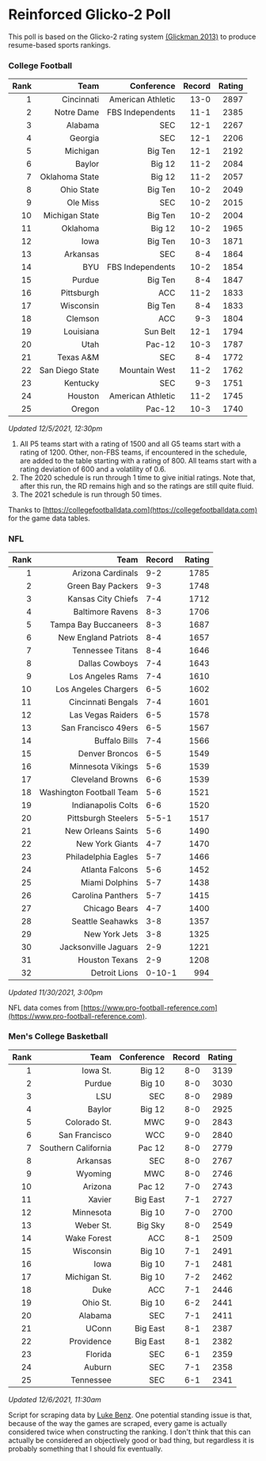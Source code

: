 # Reinforced Glicko-2 Poll

This poll is based on the Glicko-2 rating system [\(Glickman 2013\)](http://glicko.net/glicko/glicko2.pdf) to produce resume-based sports rankings.

### College Football
| Rank  | Team                 | Conference           | Record   | Rating |
| ---:  | ---:                 | ---:                 | ---:     | ---:   |
| 1     | Cincinnati           | American Athletic    | 13-0     | 2897   |
| 2     | Notre Dame           | FBS Independents     | 11-1     | 2385   |
| 3     | Alabama              | SEC                  | 12-1     | 2267   |
| 4     | Georgia              | SEC                  | 12-1     | 2206   |
| 5     | Michigan             | Big Ten              | 12-1     | 2192   |
| 6     | Baylor               | Big 12               | 11-2     | 2084   |
| 7     | Oklahoma State       | Big 12               | 11-2     | 2057   |
| 8     | Ohio State           | Big Ten              | 10-2     | 2049   |
| 9     | Ole Miss             | SEC                  | 10-2     | 2015   |
| 10    | Michigan State       | Big Ten              | 10-2     | 2004   |
| 11    | Oklahoma             | Big 12               | 10-2     | 1965   |
| 12    | Iowa                 | Big Ten              | 10-3     | 1871   |
| 13    | Arkansas             | SEC                  | 8-4      | 1864   |
| 14    | BYU                  | FBS Independents     | 10-2     | 1854   |
| 15    | Purdue               | Big Ten              | 8-4      | 1847   |
| 16    | Pittsburgh           | ACC                  | 11-2     | 1833   |
| 17    | Wisconsin            | Big Ten              | 8-4      | 1833   |
| 18    | Clemson              | ACC                  | 9-3      | 1804   |
| 19    | Louisiana            | Sun Belt             | 12-1     | 1794   |
| 20    | Utah                 | Pac-12               | 10-3     | 1787   |
| 21    | Texas A&M            | SEC                  | 8-4      | 1772   |
| 22    | San Diego State      | Mountain West        | 11-2     | 1762   |
| 23    | Kentucky             | SEC                  | 9-3      | 1751   |
| 24    | Houston              | American Athletic    | 11-2     | 1745   |
| 25    | Oregon               | Pac-12               | 10-3     | 1740   |
_Updated 12/5/2021, 12:30pm_

1. All P5 teams start with a rating of 1500 and all G5 teams start with a rating of 1200. Other, non-FBS teams, if encountered in the schedule, are added to the table starting with a rating of 800. All teams start with a rating deviation of 600 and a volatility of 0.6.
2. The 2020 schedule is run through 1 time to give initial ratings. Note that, after this run, the RD remains high and so the ratings are still quite fluid.
3. The 2021 schedule is run through 50 times.

Thanks to [https://collegefootballdata.com](https://collegefootballdata.com) for the game data tables.

### NFL
| Rank  | Team                       | Record   | Rating |
| ---:  | ---:                       | :---     | ---:   |
| 1     | Arizona Cardinals          | 9-2      | 1785   |
| 2     | Green Bay Packers          | 9-3      | 1748   |
| 3     | Kansas City Chiefs         | 7-4      | 1712   |
| 4     | Baltimore Ravens           | 8-3      | 1706   |
| 5     | Tampa Bay Buccaneers       | 8-3      | 1687   |
| 6     | New England Patriots       | 8-4      | 1657   |
| 7     | Tennessee Titans           | 8-4      | 1646   |
| 8     | Dallas Cowboys             | 7-4      | 1643   |
| 9     | Los Angeles Rams           | 7-4      | 1610   |
| 10    | Los Angeles Chargers       | 6-5      | 1602   |
| 11    | Cincinnati Bengals         | 7-4      | 1601   |
| 12    | Las Vegas Raiders          | 6-5      | 1578   |
| 13    | San Francisco 49ers        | 6-5      | 1567   |
| 14    | Buffalo Bills              | 7-4      | 1566   |
| 15    | Denver Broncos             | 6-5      | 1549   |
| 16    | Minnesota Vikings          | 5-6      | 1539   |
| 17    | Cleveland Browns           | 6-6      | 1539   |
| 18    | Washington Football Team   | 5-6      | 1521   |
| 19    | Indianapolis Colts         | 6-6      | 1520   |
| 20    | Pittsburgh Steelers        | 5-5-1    | 1517   |
| 21    | New Orleans Saints         | 5-6      | 1490   |
| 22    | New York Giants            | 4-7      | 1470   |
| 23    | Philadelphia Eagles        | 5-7      | 1466   |
| 24    | Atlanta Falcons            | 5-6      | 1452   |
| 25    | Miami Dolphins             | 5-7      | 1438   |
| 26    | Carolina Panthers          | 5-7      | 1415   |
| 27    | Chicago Bears              | 4-7      | 1400   |
| 28    | Seattle Seahawks           | 3-8      | 1357   |
| 29    | New York Jets              | 3-8      | 1325   |
| 30    | Jacksonville Jaguars       | 2-9      | 1221   |
| 31    | Houston Texans             | 2-9      | 1208   |
| 32    | Detroit Lions              | 0-10-1   | 994    |
_Updated 11/30/2021, 3:00pm_

NFL data comes from [https://www.pro-football-reference.com](https://www.pro-football-reference.com).

### Men's College Basketball
| Rank  | Team                 | Conference | Record   | Rating |
| ---:  | ---:                 | ---:       | ---:     | ---:   |
| 1     | Iowa St.             | Big 12     | 8-0      | 3139   |
| 2     | Purdue               | Big 10     | 8-0      | 3030   |
| 3     | LSU                  | SEC        | 8-0      | 2989   |
| 4     | Baylor               | Big 12     | 8-0      | 2925   |
| 5     | Colorado St.         | MWC        | 9-0      | 2843   |
| 6     | San Francisco        | WCC        | 9-0      | 2840   |
| 7     | Southern California  | Pac 12     | 8-0      | 2779   |
| 8     | Arkansas             | SEC        | 8-0      | 2767   |
| 9     | Wyoming              | MWC        | 8-0      | 2746   |
| 10    | Arizona              | Pac 12     | 7-0      | 2743   |
| 11    | Xavier               | Big East   | 7-1      | 2727   |
| 12    | Minnesota            | Big 10     | 7-0      | 2700   |
| 13    | Weber St.            | Big Sky    | 8-0      | 2549   |
| 14    | Wake Forest          | ACC        | 8-1      | 2509   |
| 15    | Wisconsin            | Big 10     | 7-1      | 2491   |
| 16    | Iowa                 | Big 10     | 7-1      | 2481   |
| 17    | Michigan St.         | Big 10     | 7-2      | 2462   |
| 18    | Duke                 | ACC        | 7-1      | 2446   |
| 19    | Ohio St.             | Big 10     | 6-2      | 2441   |
| 20    | Alabama              | SEC        | 7-1      | 2411   |
| 21    | UConn                | Big East   | 8-1      | 2387   |
| 22    | Providence           | Big East   | 8-1      | 2382   |
| 23    | Florida              | SEC        | 6-1      | 2359   |
| 24    | Auburn               | SEC        | 7-1      | 2358   |
| 25    | Tennessee            | SEC        | 6-1      | 2341   |
_Updated 12/6/2021, 11:30am_

Script for scraping data by [Luke Benz](https://github.com/lbenz730/NCAA_Hoops).
One potential standing issue is that, because of the way the games are scraped, every game is actually considered twice when constructing the ranking. I don't think that this can actually be considered an objectively good or bad thing, but regardless it is probably something that I should fix eventually.
